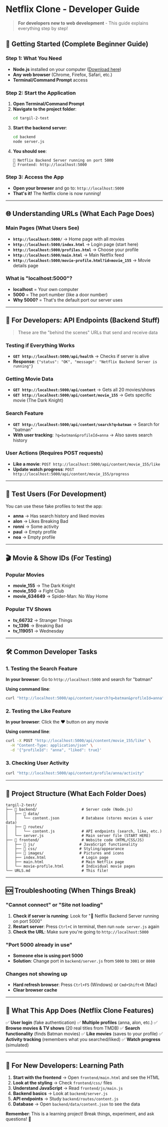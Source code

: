 # Netflix Clone - Developer Guide

> **For developers new to web development** - This guide explains everything step by step!

## 🚀 **Getting Started (Complete Beginner Guide)**

### Step 1: What You Need
- **Node.js** installed on your computer ([Download here](https://nodejs.org/))
- **Any web browser** (Chrome, Firefox, Safari, etc.)
- **Terminal/Command Prompt** access

### Step 2: Start the Application
1. **Open Terminal/Command Prompt**
2. **Navigate to the project folder**:
   ```bash
   cd targil-2-test
   ```
3. **Start the backend server**:
   ```bash
   cd backend
   node server.js
   ```
4. **You should see**:
   ```
   🚀 Netflix Backend Server running on port 5000
   📱 Frontend: http://localhost:5000
   ```

### Step 3: Access the App
- **Open your browser** and go to: `http://localhost:5000`
- **That's it!** The Netflix clone is now running!

---

## 🌐 **Understanding URLs (What Each Page Does)**

### Main Pages (What Users See)
- **`http://localhost:5000/`** → Home page with all movies
- **`http://localhost:5000/index.html`** → Login page (start here)
- **`http://localhost:5000/profiles.html`** → Choose your profile
- **`http://localhost:5000/main.html`** → Main Netflix feed
- **`http://localhost:5000/movie-profile.html?id=movie_155`** → Movie details page

### What is "localhost:5000"?
- **localhost** = Your own computer
- **5000** = The port number (like a door number)
- **Why 5000?** = That's the default port our server uses

---

## 🔧 **For Developers: API Endpoints (Backend Stuff)**

> These are the "behind the scenes" URLs that send and receive data

### Testing if Everything Works
- **`GET http://localhost:5000/api/health`** → Checks if server is alive
- **Response**: `{"status": "OK", "message": "Netflix Backend Server is running"}`

### Getting Movie Data
- **`GET http://localhost:5000/api/content`** → Gets all 20 movies/shows
- **`GET http://localhost:5000/api/content/movie_155`** → Gets specific movie (The Dark Knight)

### Search Feature
- **`GET http://localhost:5000/api/content/search?q=batman`** → Search for "batman"
- **With user tracking**: `?q=batman&profileId=anna` → Also saves search history

### User Actions (Requires POST requests)
- **Like a movie**: `POST http://localhost:5000/api/content/movie_155/like`
- **Update watch progress**: `POST http://localhost:5000/api/content/movie_155/progress`

---

## 👥 **Test Users (For Development)**

You can use these fake profiles to test the app:
- **anna** → Has search history and liked movies
- **alon** → Likes Breaking Bad
- **ronni** → Some activity
- **paul** → Empty profile
- **noa** → Empty profile

---

## 🎬 **Movie & Show IDs (For Testing)**

### Popular Movies
- **movie_155** → The Dark Knight
- **movie_550** → Fight Club
- **movie_634649** → Spider-Man: No Way Home

### Popular TV Shows
- **tv_66732** → Stranger Things
- **tv_1396** → Breaking Bad
- **tv_119051** → Wednesday

---

## 🛠️ **Common Developer Tasks**

### 1. Testing the Search Feature
**In your browser**: Go to `http://localhost:5000` and search for "batman"

**Using command line**:
```bash
curl "http://localhost:5000/api/content/search?q=batman&profileId=anna"
```

### 2. Testing the Like Feature
**In your browser**: Click the ❤️ button on any movie

**Using command line**:
```bash
curl -X POST "http://localhost:5000/api/content/movie_155/like" \
  -H "Content-Type: application/json" \
  -d '{"profileId": "anna", "liked": true}'
```

### 3. Checking User Activity
```bash
curl "http://localhost:5000/api/content/profile/anna/activity"
```

---

## 📁 **Project Structure (What Each Folder Does)**

```
targil-2-test/
├── 📁 backend/                    # Server code (Node.js)
│   ├── 📁 data/
│   │   └── content.json          # Database (stores movies & user data)
│   ├── 📁 routes/
│   │   └── content.js            # API endpoints (search, like, etc.)
│   └── server.js                 # Main server file (START HERE)
├── 📁 frontend/                   # Website code (HTML/CSS/JS)
│   ├── 📁 js/                    # JavaScript functionality
│   ├── 📁 css/                   # Styling/appearance
│   ├── 📁 images/                # Pictures and icons
│   ├── index.html                # Login page
│   ├── main.html                 # Main Netflix page
│   └── movie-profile.html        # Individual movie pages
└── URLS.md                       # This file!
```

---

## 🆘 **Troubleshooting (When Things Break)**

### "Cannot connect" or "Site not loading"
1. **Check if server is running**: Look for "🚀 Netflix Backend Server running on port 5000"
2. **Restart server**: Press `Ctrl+C` in terminal, then run `node server.js` again
3. **Check the URL**: Make sure you're going to `http://localhost:5000`

### "Port 5000 already in use"
- **Someone else is using port 5000**
- **Solution**: Change port in `backend/server.js` from `5000` to `3001` or `8080`

### Changes not showing up
- **Hard refresh browser**: Press `Ctrl+F5` (Windows) or `Cmd+Shift+R` (Mac)
- **Clear browser cache**

---

## 🎯 **What This App Does (Netflix Clone Features)**

✅ **User login** (fake authentication)
✅ **Multiple profiles** (anna, alon, etc.)
✅ **Browse movies & TV shows** (20 real titles from TMDB)
✅ **Search functionality** (finds Batman movies)
✅ **Like movies** (saves to your profile)
✅ **Activity tracking** (remembers what you searched/liked)
✅ **Watch progress** (simulated)

---

## 🧪 **For New Developers: Learning Path**

1. **Start with the frontend** → Open `frontend/main.html` and see the HTML
2. **Look at the styling** → Check `frontend/css/` files
3. **Understand JavaScript** → Read `frontend/js/main.js`
4. **Backend basics** → Look at `backend/server.js`
5. **API endpoints** → Study `backend/routes/content.js`
6. **Database** → Open `backend/data/content.json` to see the data

**Remember**: This is a learning project! Break things, experiment, and ask questions! 🚀